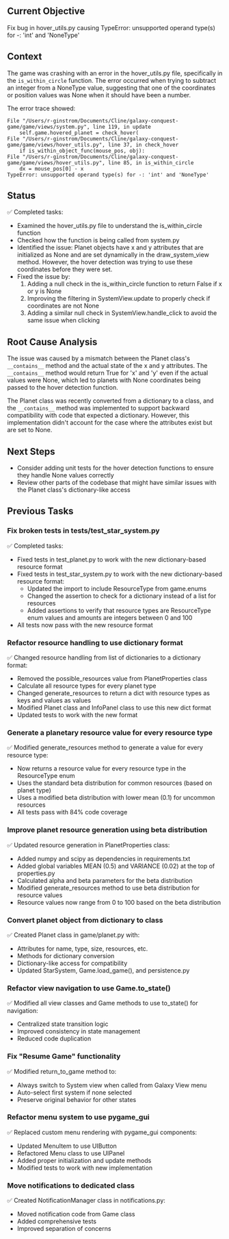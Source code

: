 ## Current Objective
Fix bug in hover_utils.py causing TypeError: unsupported operand type(s) for -: 'int' and 'NoneType'

## Context
The game was crashing with an error in the hover_utils.py file, specifically in the `is_within_circle` function. The error occurred when trying to subtract an integer from a NoneType value, suggesting that one of the coordinates or position values was None when it should have been a number.

The error trace showed:
```
File "/Users/r-ginstrom/Documents/Cline/galaxy-conquest-game/game/views/system.py", line 119, in update
    self.game.hovered_planet = check_hover(
File "/Users/r-ginstrom/Documents/Cline/galaxy-conquest-game/game/views/hover_utils.py", line 37, in check_hover
    if is_within_object_func(mouse_pos, obj):
File "/Users/r-ginstrom/Documents/Cline/galaxy-conquest-game/game/views/hover_utils.py", line 85, in is_within_circle
    dx = mouse_pos[0] - x
TypeError: unsupported operand type(s) for -: 'int' and 'NoneType'
```

## Status
✅ Completed tasks:
- Examined the hover_utils.py file to understand the is_within_circle function
- Checked how the function is being called from system.py
- Identified the issue: Planet objects have x and y attributes that are initialized as None and are set dynamically in the draw_system_view method. However, the hover detection was trying to use these coordinates before they were set.
- Fixed the issue by:
  1. Adding a null check in the is_within_circle function to return False if x or y is None
  2. Improving the filtering in SystemView.update to properly check if coordinates are not None
  3. Adding a similar null check in SystemView.handle_click to avoid the same issue when clicking

## Root Cause Analysis
The issue was caused by a mismatch between the Planet class's `__contains__` method and the actual state of the x and y attributes. The `__contains__` method would return True for 'x' and 'y' even if the actual values were None, which led to planets with None coordinates being passed to the hover detection function.

The Planet class was recently converted from a dictionary to a class, and the `__contains__` method was implemented to support backward compatibility with code that expected a dictionary. However, this implementation didn't account for the case where the attributes exist but are set to None.

## Next Steps
- Consider adding unit tests for the hover detection functions to ensure they handle None values correctly
- Review other parts of the codebase that might have similar issues with the Planet class's dictionary-like access

## Previous Tasks

### Fix broken tests in tests/test_star_system.py
✅ Completed tasks:
- Fixed tests in test_planet.py to work with the new dictionary-based resource format
- Fixed tests in test_star_system.py to work with the new dictionary-based resource format:
  - Updated the import to include ResourceType from game.enums
  - Changed the assertion to check for a dictionary instead of a list for resources
  - Added assertions to verify that resource types are ResourceType enum values and amounts are integers between 0 and 100
- All tests now pass with the new resource format

### Refactor resource handling to use dictionary format
✅ Changed resource handling from list of dictionaries to a dictionary format:
- Removed the possible_resources value from PlanetProperties class
- Calculate all resource types for every planet type
- Changed generate_resources to return a dict with resource types as keys and values as values
- Modified Planet class and InfoPanel class to use this new dict format
- Updated tests to work with the new format

### Generate a planetary resource value for every resource type
✅ Modified generate_resources method to generate a value for every resource type:
- Now returns a resource value for every resource type in the ResourceType enum
- Uses the standard beta distribution for common resources (based on planet type)
- Uses a modified beta distribution with lower mean (0.1) for uncommon resources
- All tests pass with 84% code coverage

### Improve planet resource generation using beta distribution
✅ Updated resource generation in PlanetProperties class:
- Added numpy and scipy as dependencies in requirements.txt
- Added global variables MEAN (0.5) and VARIANCE (0.02) at the top of properties.py
- Calculated alpha and beta parameters for the beta distribution
- Modified generate_resources method to use beta distribution for resource values
- Resource values now range from 0 to 100 based on the beta distribution

### Convert planet object from dictionary to class
✅ Created Planet class in game/planet.py with:
- Attributes for name, type, size, resources, etc.
- Methods for dictionary conversion
- Dictionary-like access for compatibility
- Updated StarSystem, Game.load_game(), and persistence.py

### Refactor view navigation to use Game.to_state()
✅ Modified all view classes and Game methods to use to_state() for navigation:
- Centralized state transition logic
- Improved consistency in state management
- Reduced code duplication

### Fix "Resume Game" functionality
✅ Modified return_to_game method to:
- Always switch to System view when called from Galaxy View menu
- Auto-select first system if none selected
- Preserve original behavior for other states

### Refactor menu system to use pygame_gui
✅ Replaced custom menu rendering with pygame_gui components:
- Updated MenuItem to use UIButton
- Refactored Menu class to use UIPanel
- Added proper initialization and update methods
- Modified tests to work with new implementation

### Move notifications to dedicated class
✅ Created NotificationManager class in notifications.py:
- Moved notification code from Game class
- Added comprehensive tests
- Improved separation of concerns
